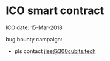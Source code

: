 # ICO smart contract
ICO date: 15-Mar-2018

bug bounty campaign:
 * pls contact jlee@300cubits.tech
